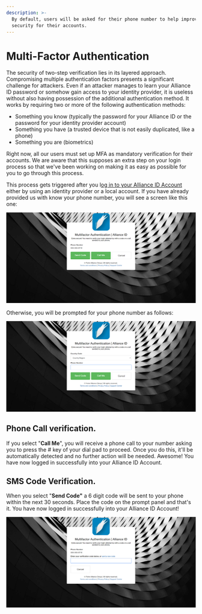 ```yaml
---
description: >-
  By default, users will be asked for their phone number to help improve the
  security for their accounts.
---
```


# Multi-Factor Authentication

The security of two-step verification lies in its layered approach. Compromising multiple authentication factors presents a significant challenge for attackers. Even if an attacker manages to learn your Alliance ID password or somehow gain access to your identity provider, it is useless without also having possession of the additional authentication method. It works by requiring two or more of the following authentication methods:

* Something you know \(typically the password for your Alliance ID or the password for your identity provider account\)
* Something you have \(a trusted device that is not easily duplicated, like a phone\)
* Something you are \(biometrics\)

Right now, all our users must set up MFA as mandatory verification for their accounts. We are aware that this supposes an extra step on your login process so that we've been working on making it as easy as possible for you to go through this process.

This process gets triggered after you l[og in to your Alliance ID Account](https://fenixalliance.com.co/Account/SignIn) either by using an identity provider or a local account. If you have already provided us with know your phone number, you will see a screen like this one:

![](../../.gitbook/assets/image%20%2815%29.png)

Otherwise, you will be prompted for your phone number as follows:

![](../../.gitbook/assets/image%20%285%29.png)

## Phone Call verification.

If you select "**Call Me**", you will receive a phone call to your number asking you to press the \# key of your dial pad to proceed. Once you do this, it'll be automatically detected and no further action will be needed. Awesome! You have now logged in successfully into your Alliance ID Account. 

## SMS Code Verification.

When you select "**Send Code"** a 6 digit code will be sent to your phone within the next 30 seconds. Place the code on the prompt panel and that's it. You have now logged in successfully into your Alliance ID Account! 

![SMS Authentication code panel prompt](../../.gitbook/assets/image%20%286%29.png)



